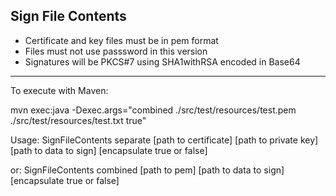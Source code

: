 Sign File Contents
------------------
* Certificate and key files must be in pem format
* Files must not use passsword in this version
* Signatures will be PKCS#7 using SHA1withRSA encoded in Base64

---
To execute with Maven:

mvn exec:java -Dexec.args="combined ./src/test/resources/test.pem ./src/test/resources/test.txt true"


Usage: SignFileContents separate [path to certificate] [path to private key] [path to data to sign] [encapsulate true or false]

or: SignFileContents combined [path to pem] [path to data to sign] [encapsulate true or false]
